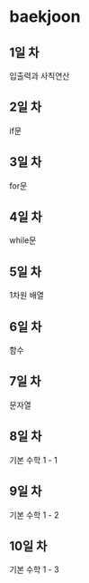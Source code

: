 # baekjoon
## 1일 차
입출력과 사칙연산
## 2일 차
if문
## 3일 차
for문
## 4일 차
while문
## 5일 차
1차원 배열
## 6일 차
함수
## 7일 차
문자열
## 8일 차
기본 수학 1 - 1
## 9일 차
기본 수학 1 - 2
## 10일 차
기본 수학 1 - 3